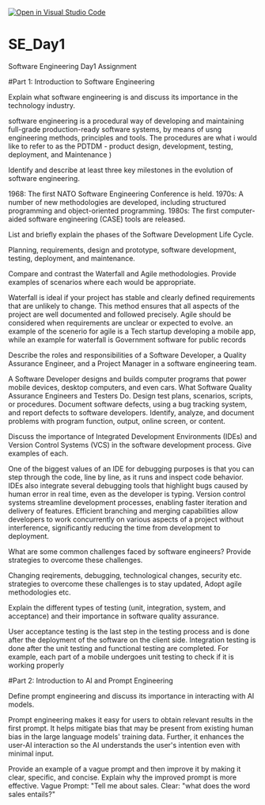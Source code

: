 [![Open in Visual Studio Code](https://classroom.github.com/assets/open-in-vscode-2e0aaae1b6195c2367325f4f02e2d04e9abb55f0b24a779b69b11b9e10269abc.svg)](https://classroom.github.com/online_ide?assignment_repo_id=15599194&assignment_repo_type=AssignmentRepo)
# SE_Day1
Software Engineering Day1 Assignment

#Part 1: Introduction to Software Engineering

Explain what software engineering is and discuss its importance in the technology industry.

software engineering is a procedural way of developing and maintaining full-grade production-ready software systems, by means of usng engineering methods, principles and tools. The
procedures are what i would like to refer to as the PDTDM - product design, development, testing, deployment, and Maintenance )


Identify and describe at least three key milestones in the evolution of software engineering.

1968: The first NATO Software Engineering Conference is held.
1970s: A number of new methodologies are developed, including structured programming and object-oriented programming.
1980s: The first computer-aided software engineering (CASE) tools are released.


List and briefly explain the phases of the Software Development Life Cycle.

Planning, requirements, design and prototype, software development, testing, deployment, and maintenance.


Compare and contrast the Waterfall and Agile methodologies. Provide examples of scenarios where each would be appropriate.

Waterfall is ideal if your project has stable and clearly defined requirements that are unlikely to change. This method ensures that all aspects of the project are well documented and
followed precisely. Agile should be considered when requirements are unclear or expected to evolve.
an example of the scenerio for agile is a Tech startup developing a mobile app, while an example for waterfall is Government software for public records


Describe the roles and responsibilities of a Software Developer, a Quality Assurance Engineer, and a Project Manager in a software engineering team.

A Software Developer designs and builds computer programs that power mobile devices, desktop computers, and even cars.
What Software Quality Assurance Engineers and Testers Do. Design test plans, scenarios, scripts, or procedures. Document software defects, using a bug tracking system,
and report defects to software developers. Identify, analyze, and document problems with program function, output, online screen, or content.


Discuss the importance of Integrated Development Environments (IDEs) and Version Control Systems (VCS) in the software development process. Give examples of each.

One of the biggest values of an IDE for debugging purposes is that you can step through the code, line by line, as it runs and inspect code behavior. IDEs also integrate several
debugging tools that highlight bugs caused by human error in real time, even as the developer is typing.
Version control systems streamline development processes, enabling faster iteration and delivery of features. Efficient branching and merging capabilities allow developers to work
concurrently on various aspects of a project without interference, significantly reducing the time from development to deployment.

What are some common challenges faced by software engineers? Provide strategies to overcome these challenges.

Changing reqirements, debugging, technological changes, security etc. strategies to overcome these challenges is to stay updated, Adopt agile methodologies etc.


Explain the different types of testing (unit, integration, system, and acceptance) and their importance in software quality assurance.

User acceptance testing is the last step in the testing process and is done after the deployment of the software on the client side. Integration testing is done after the unit testing and functional testing are completed. For example, each part of a mobile undergoes unit testing to check if it is working properly

#Part 2: Introduction to AI and Prompt Engineering


Define prompt engineering and discuss its importance in interacting with AI models.

Prompt engineering makes it easy for users to obtain relevant results in the first prompt. It helps mitigate bias that may be present from existing human bias in the large language models' training data. Further, it enhances the user-AI interaction so the AI understands the user's intention even with minimal input.


Provide an example of a vague prompt and then improve it by making it clear, specific, and concise. Explain why the improved prompt is more effective.
 Vague Prompt: "Tell me about sales. Clear: "what does the word sales entails?"
